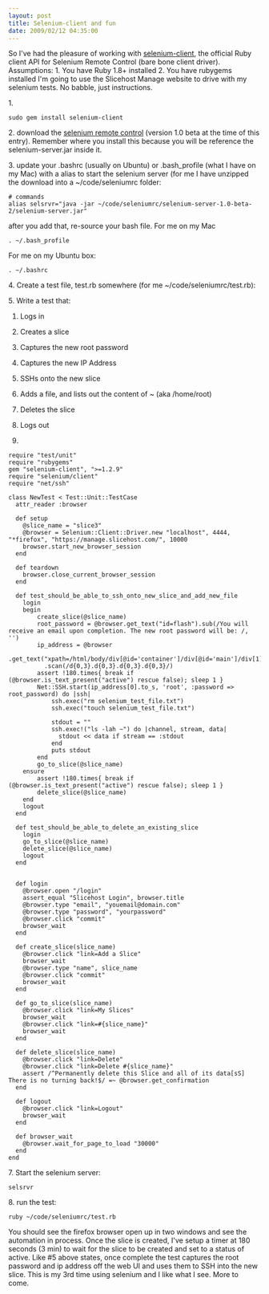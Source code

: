 ```yaml
---
layout: post
title: Selenium-client and fun
date: 2009/02/12 04:35:00
---
```



So I've had the pleasure of working with [selenium-client](http://github.com/ph7/selenium-client/tree/master), the official Ruby client API for Selenium Remote Control (bare bone client driver). Assumptions: 1\. You have Ruby 1.8+ installed 2\. You have rubygems installed I'm going to use the Slicehost Manage website to drive with my selenium tests. No babble, just instructions. 

1\. 
    
    
    sudo gem install selenium-client
    

2\. download the [selenium remote control](http://release.seleniumhq.org/selenium-remote-control/1.0-beta-2/selenium-remote-control-1.0-beta-2-dist.zip) (version 1.0 beta at the time of this entry). Remember where you install this because you will be reference the selenium-server.jar inside it. 

3\. update your .bashrc (usually on Ubuntu) or .bash_profile (what I have on my Mac) with a alias to start the selenium server (for me I have unzipped the download into a ~/code/seleniumrc folder: 
    
    
    # commands
    alias selsrvr="java -jar ~/code/seleniumrc/selenium-server-1.0-beta-2/selenium-server.jar"
    

after you add that, re-source your bash file. For me on my Mac 
    
    
    . ~/.bash_profile
    

For me on my Ubuntu box: 
    
    
    . ~/.bashrc
    

4\. Create a test file, test.rb somewhere (for me ~/code/seleniumrc/test.rb): 

5\. Write a test that: 

  1. Logs in   

  2. Creates a slice   

  3. Captures the new root password   

  4. Captures the new IP Address   

  5. SSHs onto the new slice   

  6. Adds a file, and lists out the content of ~ (aka /home/root)   

  7. Deletes the slice   

  8. Logs out

6.
    
    
    require "test/unit"
    require "rubygems"
    gem "selenium-client", ">=1.2.9"
    require "selenium/client"
    require "net/ssh"
    
    class NewTest < Test::Unit::TestCase
      attr_reader :browser
    
      def setup
        @slice_name = "slice3"
        @browser = Selenium::Client::Driver.new "localhost", 4444, "*firefox", "https://manage.slicehost.com/", 10000
        browser.start_new_browser_session
      end
    
      def teardown
        browser.close_current_browser_session
      end
    
      def test_should_be_able_to_ssh_onto_new_slice_and_add_new_file
        login
        begin
            create_slice(@slice_name)
            root_password = @browser.get_text("id=flash").sub(/You will receive an email upon completion. The new root password will be: /, '')
            ip_address = @browser 
              .get_text("xpath=/html/body/div[@id='container']/div[@id='main']/div[1]/div[@id='slice_action']/div[@id='show_slice']/table/tbody/tr[4]/td[2]") 
              .scan(/d{0,3}.d{0,3}.d{0,3}.d{0,3}/)
            assert !180.times{ break if (@browser.is_text_present("active") rescue false); sleep 1 }
            Net::SSH.start(ip_address[0].to_s, 'root', :password => root_password) do |ssh|
                ssh.exec("rm selenium_test_file.txt")
                ssh.exec("touch selenium_test_file.txt")
    
                stdout = ""
                ssh.exec!("ls -lah ~") do |channel, stream, data|
                  stdout << data if stream == :stdout
                end
                puts stdout
            end
            go_to_slice(@slice_name)
        ensure
            assert !180.times{ break if (@browser.is_text_present("active") rescue false); sleep 1 }
            delete_slice(@slice_name) 
        end
        logout
      end
    
      def test_should_be_able_to_delete_an_existing_slice
        login
        go_to_slice(@slice_name)
        delete_slice(@slice_name)
        logout
      end
    
    
      def login
        @browser.open "/login"
        assert_equal "Slicehost Login", browser.title
        @browser.type "email", "youemail@domain.com"
        @browser.type "password", "yourpassword"
        @browser.click "commit"
        browser_wait
      end
    
      def create_slice(slice_name)
        @browser.click "link=Add a Slice"
        browser_wait
        @browser.type "name", slice_name
        @browser.click "commit"
        browser_wait
      end
    
      def go_to_slice(slice_name)
        @browser.click "link=My Slices"
        browser_wait
        @browser.click "link=#{slice_name}"
        browser_wait
      end
    
      def delete_slice(slice_name)
        @browser.click "link=Delete"
        @browser.click "link=Delete #{slice_name}"
        assert /^Permanently delete this Slice and all of its data[sS] There is no turning back!$/ =~ @browser.get_confirmation
      end
    
      def logout
        @browser.click "link=Logout"
        browser_wait
      end
    
      def browser_wait
        @browser.wait_for_page_to_load "30000"
      end
    end
    

7\. Start the selenium server: 
    
    
    selsrvr

8\. run the test: 
    
    
    ruby ~/code/seleniumrc/test.rb

You should see the firefox browser open up in two windows and see the automation in process. Once the slice is created, I've setup a timer at 180 seconds (3 min) to wait for the slice to be created and set to a status of active. Like #5 above states, once complete the test captures the root password and ip address off the web UI and uses them to SSH into the new slice. This is my 3rd time using selenium and I like what I see. More to come.
